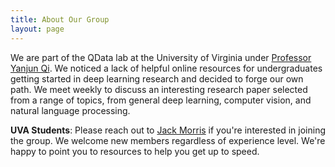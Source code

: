 ```yaml
---
title: About Our Group
layout: page
---
```


We are part of the QData lab at the University of Virginia under [Professor Yanjun Qi](https://www.cs.virginia.edu/yanjun/). We noticed a lack of helpful online resources for undergraduates getting started in deep learning research and decided to forge our own path. We meet weekly to discuss an interesting research paper selected from a range of topics, from general deep learning, computer vision, and natural language processing.

**UVA Students**: Please reach out to [Jack Morris](mailto:jm8wx@virginia.edu) if you're interested in joining the group. We welcome new members regardless of experience level. We're happy to point you to resources to help you get up to speed.
